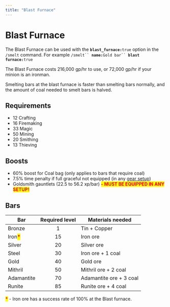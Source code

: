 ```yaml
---
title: "Blast Furnace"
---
```


# Blast Furnace

The Blast Furnace can be used with the **`blast_furnace:`**`true` option in the `/smelt` command. For example `/smelt`` `**`name:`**`Gold bar`` `**`blast furnace:`**`true`

The Blast Furnace costs 216,000 gp/hr to use, or 72,000 gp/hr if your minion is an ironman.

Smelting bars at the blast furnace is faster than smelting bars normally, and the amount of coal needed to smelt bars is halved.

## Requirements

- 12 Crafting
- 16 Firemaking
- 33 Magic
- 50 Mining
- 20 Smithing
- 13 Thieving

## Boosts

- 60% boost for Coal bag (only applies to bars that require coal)
- 7.5% time penalty if full graceful not equipped (in any [gear setup](../../getting-started/gear.md))
- Goldsmith gauntlets (22.5 to 56.2 xp/bar) <mark style="color:red;">**- MUST BE EQUIPPED IN ANY SETUP!**</mark>

## Bars

| **Bar**                                    | **Required level** | **Materials needed**    |
| ------------------------------------------ | :----------------: | ----------------------- |
| Bronze                                     |         1          | Tin + Copper            |
| Iron<mark style="color:red;">**\***</mark> |         15         | Iron ore                |
| Silver                                     |         20         | Silver ore              |
| Steel                                      |         30         | Iron ore + 1 coal       |
| Gold                                       |         40         | Gold ore                |
| Mithril                                    |         50         | Mithril ore + 2 coal    |
| Adamantite                                 |         70         | Adamantite ore + 3 coal |
| Runite                                     |         85         | Runite ore + 4 coal     |

<mark style="color:red;">**\***</mark> - Iron ore has a success rate of 100% at the Blast furnace.
